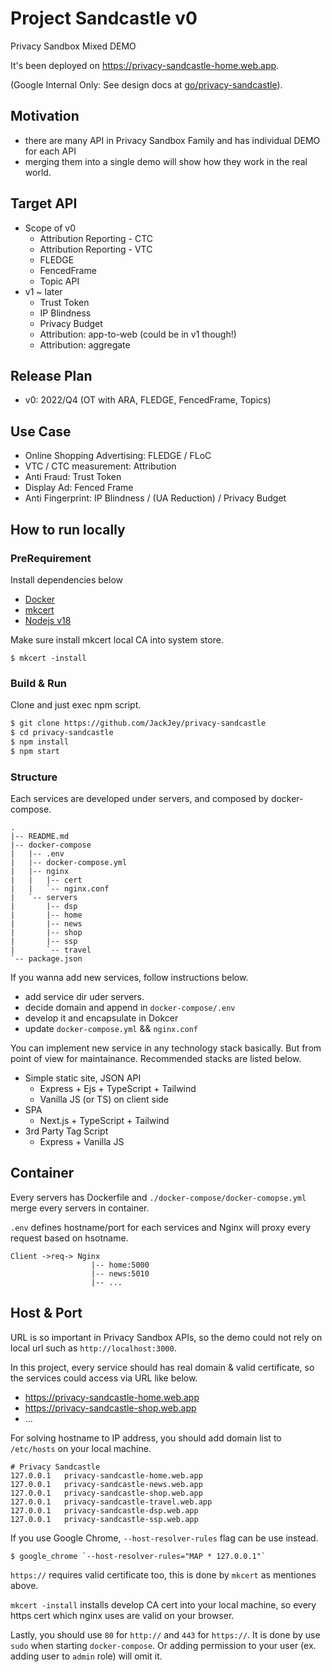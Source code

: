 # Project Sandcastle v0

Privacy Sandbox Mixed DEMO

It's been deployed on https://privacy-sandcastle-home.web.app.

(Google Internal Only: See design docs at [go/privacy-sandcastle](go/privacy-sandcastle)).

## Motivation

- there are many API in Privacy Sandbox Family and has individual DEMO for each API
- merging them into a single demo will show how they work in the real world.

## Target API

- Scope of v0
  - Attribution Reporting - CTC
  - Attribution Reporting - VTC
  - FLEDGE
  - FencedFrame
  - Topic API
- v1 ~ later
  - Trust Token
  - IP Blindness
  - Privacy Budget
  - Attribution: app-to-web (could be in v1 though!)
  - Attribution: aggregate

## Release Plan

- v0: 2022/Q4 (OT with ARA, FLEDGE, FencedFrame, Topics)

## Use Case

- Online Shopping Advertising: FLEDGE / FLoC
- VTC / CTC measurement: Attribution
- Anti Fraud: Trust Token
- Display Ad: Fenced Frame
- Anti Fingerprint: IP Blindness / (UA Reduction) / Privacy Budget

## How to run locally

### PreRequirement

Install dependencies below

- [Docker](https://docs.docker.com/engine/install/)
- [mkcert](https://github.com/FiloSottile/mkcert)
- [Nodejs v18](https://nodejs.org/)

Make sure install mkcert local CA into system store.

```
$ mkcert -install
```

### Build & Run

Clone and just exec npm script.

```sh
$ git clone https://github.com/JackJey/privacy-sandcastle
$ cd privacy-sandcastle
$ npm install
$ npm start
```

### Structure

Each services are developed under servers, and composed by docker-compose.

```
.
|-- README.md
|-- docker-compose
|   |-- .env
|   |-- docker-compose.yml
|   |-- nginx
|   |   |-- cert
|   |   `-- nginx.conf
|   `-- servers
|       |-- dsp
|       |-- home
|       |-- news
|       |-- shop
|       |-- ssp
|       `-- travel
`-- package.json
```

If you wanna add new services, follow instructions below.

- add service dir uder servers.
- decide domain and append in `docker-compose/.env`
- develop it and encapsulate in Dokcer
- update `docker-compose.yml` && `nginx.conf`

You can implement new service in any technology stack basically. But from point of view for maintainance. Recommended stacks are listed below.

- Simple static site, JSON API
  - Express + Ejs + TypeScript + Tailwind
  - Vanilla JS (or TS) on client side
- SPA
  - Next.js + TypeScript + Tailwind
- 3rd Party Tag Script
  - Express + Vanilla JS

## Container

Every servers has Dockerfile and `./docker-compose/docker-comopse.yml` merge every servers in container.

`.env` defines hostname/port for each services and Nginx will proxy every request based on hsotname.

```
Client ->req-> Nginx
                  |-- home:5000
                  |-- news:5010
                  |-- ...
```

## Host & Port

URL is so important in Privacy Sandbox APIs, so the demo could not rely on local url such as `http://localhost:3000`.

In this project, every service should has real domain & valid certificate, so the services could access via URL like below.

- https://privacy-sandcastle-home.web.app
- https://privacy-sandcastle-shop.web.app
- ...

For solving hostname to IP address, you should add domain list to `/etc/hosts` on your local machine.

```
# Privacy Sandcastle
127.0.0.1	privacy-sandcastle-home.web.app
127.0.0.1	privacy-sandcastle-news.web.app
127.0.0.1	privacy-sandcastle-shop.web.app
127.0.0.1	privacy-sandcastle-travel.web.app
127.0.0.1	privacy-sandcastle-dsp.web.app
127.0.0.1	privacy-sandcastle-ssp.web.app
```

If you use Google Chrome, `--host-resolver-rules` flag can be use instead.

```
$ google_chrome `--host-resolver-rules="MAP * 127.0.0.1"`
```

`https://` requires valid certificate too, this is done by `mkcert` as mentiones above.

`mkcert -install` installs develop CA cert into your local machine, so every https cert which nginx uses are valid on your browser.

Lastly, you should use `80` for `http://` and `443` for `https://`. It is done by use `sudo` when starting `docker-compose`. Or adding permission to your user (ex. adding user to `admin` role) will omit it.
